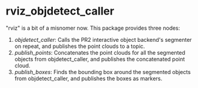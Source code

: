 rviz_objdetect_caller
=====================

"rviz" is a bit of a misnomer now. This package provides three nodes:
1. *objdetect_caller*: Calls the PR2 interactive object backend's segmenter on repeat, and publishes the point clouds to a topic.
2. *publish_points*: Concatenates the point clouds for all the segmented objects from objdetect_caller, and publishes the concatenated point cloud.
3. *publish_boxes*: Finds the bounding box around the segmented objects from objdetect_caller, and publishes the boxes as markers.
